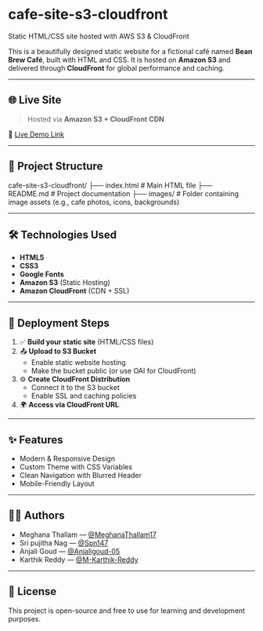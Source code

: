 # cafe-site-s3-cloudfront
Static HTML/CSS site hosted with AWS S3 &amp; CloudFront

This is a beautifully designed static website for a fictional café named **Bean Brew Café**, built with HTML and CSS. It is hosted on **Amazon S3** and delivered through **CloudFront** for global performance and caching.

---

## 🌐 Live Site

> Hosted via **Amazon S3 + CloudFront CDN**

📎 [Live Demo Link](https://d1oel7z1zb70cr.cloudfront.net/abc.html)  


---

## 📁 Project Structure

cafe-site-s3-cloudfront/
├── index.html # Main HTML file
├── README.md # Project documentation
├── images/ # Folder containing image assets (e.g., cafe photos, icons, backgrounds)



---

## 🛠️ Technologies Used

- **HTML5**
- **CSS3**
- **Google Fonts**
- **Amazon S3** (Static Hosting)
- **Amazon CloudFront** (CDN + SSL)

---

## 🚀 Deployment Steps

1. ✅ **Build your static site** (HTML/CSS files)
2. 📤 **Upload to S3 Bucket**
   - Enable static website hosting
   - Make the bucket public (or use OAI for CloudFront)
3. ⚙️ **Create CloudFront Distribution**
   - Connect it to the S3 bucket
   - Enable SSL and caching policies
4. 🌍 **Access via CloudFront URL**

---

## ✨ Features

- Modern & Responsive Design
- Custom Theme with CSS Variables
- Clean Navigation with Blurred Header
- Mobile-Friendly Layout

---

## 🧑‍💻 Authors

 
- Meghana Thallam — [@MeghanaThallam17](https://github.com/MeghanaThallam17)  
- Sri pujitha Nag — [@Spn147](https://github.com/Spn147)  
- Anjali Goud — [@Anjaligoud-05](https://github.com/Anjaligoud-05)  
- Karthik Reddy — [@M-Karthik-Reddy](https://github.com/M-Karthik-Reddy)  

---

## 📄 License

This project is open-source and free to use for learning and development purposes.
